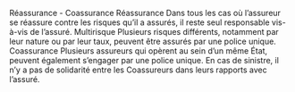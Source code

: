 Réassurance - Coassurance
Réassurance
Dans tous les cas où l’assureur se réassure contre les risques qu’il a assurés, il reste seul responsable vis-à-vis de l’assuré.
Multirisque
Plusieurs risques différents, notamment par leur nature ou par leur taux, peuvent être assurés par une police unique.
Coassurance
Plusieurs assureurs qui opèrent au sein d’un même État, peuvent également s’engager par une police unique. En cas de sinistre, il n’y a pas de solidarité entre les Coassureurs dans leurs rapports avec l’assuré.